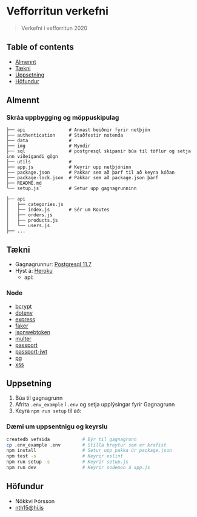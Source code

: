 # Vefforritun verkefni

> Verkefni i vefforritun 2020

## Table of contents
- [Almennt](#almennt)
- [Tækni](#tækni)
- [Uppsetning](#uppsetning)
- [Höfundur](#höfundur)

## Almennt

###  Skráa uppbygging og möppuskipulag
```
├── api                # Annast beiðnir fyrir netþjón
├── authentication     # Staðfestir notenda
├── data               # 
├── img                # Myndir
├── sql                # postgresql skipanir búa til töflur og setja inn viðeigandi gögn
├── utils              #
├── app.js             # Keyrir upp netþjóninn
├── package.json       # Pakkar sem að þarf til að keyra kóðan
├── package-lock.json  # Pakkar sem að package.json þarf
├── README.md
└── setup.js`          # Setur upp gagnagrunninn
```
```
├── api
│   ├── categories.js
│   ├── index.js       # Sér um Routes
│   ├── orders.js
│   ├── products.js
│   └── users.js
├── ...
```

## Tækni

- Gagnagrunnur: [Postgresql 11.7](https://www.postgresql.org/)
- Hýst á: [Heroku](https://www.heroku.com/)
   - api: 
### Node
- [bcrypt](https://github.com/kelektiv/node.bcrypt.js)
- [dotenv](https://github.com/motdotla/dotenv)
- [express](https://github.com/expressjs/express)
- [faker]()
- [jsonwebtoken](https://github.com/auth0/node-jsonwebtoken)
- [multer](https://github.com/expressjs/multer)
- [passport](https://github.com/jaredhanson/passport)
- [passport-jwt](https://github.com/mikenicholson/passport-jwt)
- [pg](https://github.com/brianc/node-postgres)
- [xss](https://github.com/leizongmin/js-xss)


## Uppsetning
1. Búa til gagnagrunn
2. Afrita `.env_example` í `.env` og setja upplýsingar fyrir Gagnagrunn
3. Keyra `npm run setup` til að:

### Dæmi um uppsentnigu og keyrslu
```bash
createdb vefsida            # Býr til gagnagrunn
cp .env_example .env        # Stilla breytur sem er krafist
npm install                 # Setur upp pakka úr package.json
npm test -s                 # Keyrir eslint
npm run setup -s            # Keyrir setup.js
npm run dev                 # Keyrir nodemon á app.js
```

## Höfundur 
- Nökkvi Þórsson
- nth15@hi.is